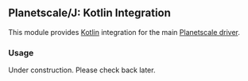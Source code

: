 
## Planetscale/J: Kotlin Integration

This module provides [Kotlin][1] integration for the main [Planetscale driver][2].

### Usage

Under construction. Please check back later.

[1]: https://kotlinlang.org/
[2]: ../driver
